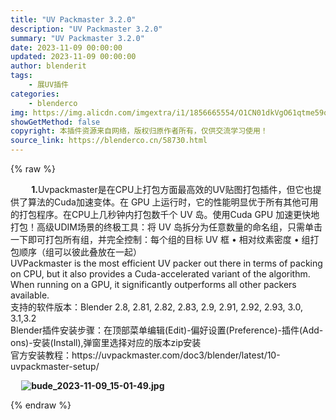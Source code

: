 ```yaml
---
title: "UV Packmaster 3.2.0"
description: "UV Packmaster 3.2.0"
summary: "UV Packmaster 3.2.0"
date: 2023-11-09 00:00:00
updated: 2023-11-09 00:00:00
author: blenderit
tags: 
    - 展UV插件
categories:
    - blenderco
img: https://img.alicdn.com/imgextra/i1/1856665554/O1CN01dkVgO61qtme59qttu_!!1856665554.jpg
showGetMethod: false
copyright: 本插件资源来自网络，版权归原作者所有，仅供交流学习使用！
source_link: https://blenderco.cn/58730.html
---
```


{% raw %}
<p style="text-align: left;"><strong>          1.</strong>Uvpackmaster是在CPU上打包方面最高效的UV贴图打包插件，但它也提供了算法的Cuda加速变体。在 GPU 上运行时，它的性能明显优于所有其他可用的打包程序。在CPU上几秒钟内打包数千个 UV 岛。使用Cuda GPU 加速更快地打包！高级UDIM场景的终极工具：将 UV 岛拆分为任意数量的命名组，只需单击一下即可打包所有组，并完全控制：每个组的目标 UV 框 • 相对纹素密度 • 组打包顺序（组可以彼此叠放在一起）<br>
UVPackmaster is the most efficient UV packer out there in terms of packing on CPU, but it also provides a Cuda-accelerated variant of the algorithm. When running on a GPU, it significantly outperforms all other packers available.<br>
支持的软件版本：Blender 2.8, 2.81, 2.82, 2.83, 2.9, 2.91, 2.92, 2.93, 3.0, 3.1,3.2<br>
Blender插件安装步骤：在顶部菜单编辑(Edit)-偏好设置(Preference)-插件(Add-ons)-安装(Install),弹窗里选择对应的版本zip安装<br>
官方安装教程：https://uvpackmaster.com/doc3/blender/latest/10-uvpackmaster-setup/</p><p> <strong>    <img src="https://img.alicdn.com/imgextra/i1/1856665554/O1CN01dkVgO61qtme59qttu_!!1856665554.jpg" alt="bude_2023-11-09_15-01-49.jpg"></strong></p>
<div style="display: none">blenderco</div>
{% endraw %}